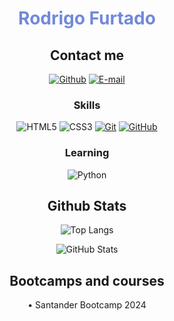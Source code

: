 <h1 align="center" style="color:#7289DA ">Rodrigo Furtado</h1>

<h2 align="center">Contact me</h2>

<div align="center">


[![Github](https://img.shields.io/badge/Github-000?style=for-the-badge&logo=Github&logoColor=fffff)](https://github.com/Rodrigo-Furtado)
[![E-mail](https://img.shields.io/badge/-Email-000?style=for-the-badge&logo=microsoft-outlook&logoColor=White)](mailto:rodrigosantfurt@gmail.com)

</div>

<h3 align="center">Skills</h3>

<div align="center">

![HTML5](https://img.shields.io/badge/HTML-000?style=for-the-badge&logo=html5&logoColor=30A3DC)
![CSS3](https://img.shields.io/badge/CSS3-000?style=for-the-badge&logo=css3&logoColor=E94D5F)
[![Git](https://img.shields.io/badge/Git-000?style=for-the-badge&logo=git&logoColor=E94D5F)](https://git-scm.com/doc)
[![GitHub](https://img.shields.io/badge/GitHub-000?style=for-the-badge&logo=github&logoColor=30A3DC)](https://docs.github.com/)

</div>

<h3 align="center">Learning</h3>

<div align="center">
  
![Python](https://img.shields.io/badge/python-3670A0?style=for-the-badge&logo=python&logoColor=30A3DC)

</div>

<h2 align="center">Github Stats</h2>

<div align="center">

![Top Langs](https://github-readme-stats-git-masterrstaa-rickstaa.vercel.app/api/top-langs/?username=Rodrigo-Furtado&layout=donut&bg_color=353D41&border_color=123547&title_color=EB9326&text_color=FFF&)

![GitHub Stats](https://github-readme-stats.vercel.app/api?username=Rodrigo-Furtado&theme=transparent&bg_color=353D41&border_color=123547&show_icons=true&icon_color=EB9326&title_color=EB9326&text_color=FFF&hide_title=true&hide=stars&rank_icon=github)

</div>

<h2 align="center">Bootcamps and courses</h2>

<div align="center">
• Santander Bootcamp 2024
</div>



